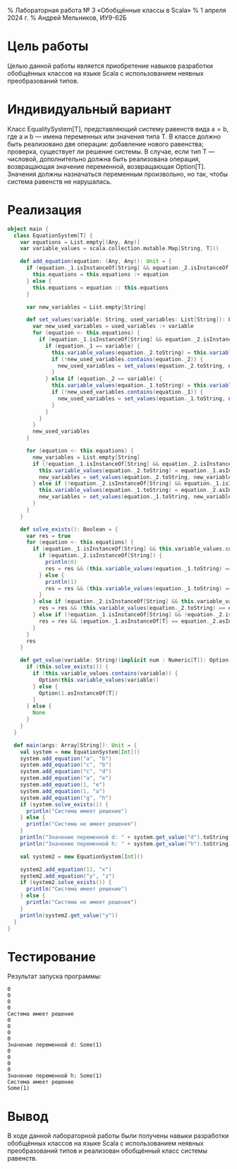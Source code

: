 % Лабораторная работа № 3 «Обобщённые классы в Scala»
% 1 апреля 2024 г.
% Андрей Мельников, ИУ9-62Б

# Цель работы
Целью данной работы является приобретение навыков разработки обобщённых классов на языке Scala с
использованием неявных преобразований типов.

# Индивидуальный вариант
Класс EqualitySystem[T], представляющий систему равенств вида a = b, где a и b — имена переменных или значения
типа T. В классе должно быть реализовано две операции: добавление нового равенства; проверка, существует ли
решение системы. В случае, если тип T — числовой, дополнительно должна быть реализована операция, возвращающая
значение переменной, возвращающая Option[T]. Значения должны назначаться переменным произвольно, но так, чтобы
система равенств не нарушалась.

# Реализация

```scala
object main {
  class EquationSystem[T] {
    var equations = List.empty[(Any, Any)]
    var variable_values = scala.collection.mutable.Map[String, T]()

    def add_equation(equation: (Any, Any)): Unit = {
      if (equation._1.isInstanceOf[String] && equation._2.isInstanceOf[String]) {
        this.equations = this.equations :+ equation
      } else {
        this.equations = equation :: this.equations
      }

      var new_variables = List.empty[String]

      def set_values(variable: String, used_variables: List[String]): List[String] = {
        var new_used_variables = used_variables :+ variable
        for (equation <- this.equations) {
          if (equation._1.isInstanceOf[String] && equation._2.isInstanceOf[String]) {
            if (equation._1 == variable) {
              this.variable_values(equation._2.toString) = this.variable_values(equation._1.toString)
              if (!new_used_variables.contains(equation._2)) {
                new_used_variables = set_values(equation._2.toString, new_used_variables)
              }
            } else if (equation._2 == variable) {
              this.variable_values(equation._1.toString) = this.variable_values(equation._2.toString)
              if (!new_used_variables.contains(equation._1)) {
                new_used_variables = set_values(equation._1.toString, new_used_variables)
              }
            }
          }
        }
        new_used_variables
      }

      for (equation <- this.equations) {
        new_variables = List.empty[String]
        if (!equation._1.isInstanceOf[String] && equation._2.isInstanceOf[String]) {
          this.variable_values(equation._2.toString) = equation._1.asInstanceOf[T]
          new_variables = set_values(equation._2.toString, new_variables)
        } else if (!equation._2.isInstanceOf[String] && equation._1.isInstanceOf[String]) {
          this.variable_values(equation._1.toString) = equation._2.asInstanceOf[T]
          new_variables = set_values(equation._1.toString, new_variables)
        }
      }
    }

    def solve_exists(): Boolean = {
      var res = true
      for (equation <- this.equations) {
        if (equation._1.isInstanceOf[String] && this.variable_values.contains(equation._1.toString)) {
          if (equation._2.isInstanceOf[String]) {
            println(0)
            res = res && (this.variable_values(equation._1.toString) == this.variable_values(equation._2.toString))
          } else {
            println(1)
            res = res && (this.variable_values(equation._1.toString) == equation._2.asInstanceOf[T])
          }
        } else if (equation._2.isInstanceOf[String] && this.variable_values.contains(equation._2.toString)) {
          res = res && (this.variable_values(equation._2.toString) == equation._1)
        } else if (!equation._1.isInstanceOf[String] && !equation._2.isInstanceOf[String]) {
          res = res && (equation._1.asInstanceOf[T] == equation._2.asInstanceOf[T])
        }
      }
      res
    }

    def get_value(variable: String)(implicit num : Numeric[T]): Option[T] = {
      if (this.solve_exists()) {
        if (this.variable_values.contains(variable)) {
          Option(this.variable_values(variable))
        } else {
          Option(1.asInstanceOf[T])
        }
      } else {
        None
      }
    }
  }

  def main(args: Array[String]): Unit = {
    val system = new EquationSystem[Int]()
    system.add_equation("a", "b")
    system.add_equation("c", "b")
    system.add_equation("c", "d")
    system.add_equation("a", "e")
    system.add_equation(1, "e")
    system.add_equation(1, "a")
    system.add_equation("g", "h")
    if (system.solve_exists()) {
      println("Система имеет решение")
    } else {
      println("Система не имеет решения")
    }
    println("Значение переменной d: " + system.get_value("d").toString)
    println("Значение переменной h: " + system.get_value("h").toString)

    val system2 = new EquationSystem[Int]()

    system2.add_equation(11, "x")
    system2.add_equation("y", "z")
    if (system2.solve_exists()) {
      println("Система имеет решение")
    } else {
      println("Система не имеет решения")
    }
    println(system2.get_value("y"))
  }
}
```

# Тестирование

Результат запуска программы:

```
0
0
0
0
Система имеет решение
0
0
0
0
Значение переменной d: Some(1)
0
0
0
0
Значение переменной h: Some(1)
Система имеет решение
Some(1)
```

# Вывод
В ходе данной лабораторной работы были получены навыки разработки обобщённых классов на языке Scala с
использованием неявных преобразований типов и реализован обобщённый класс системы равенств.

